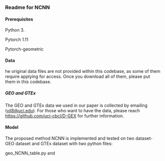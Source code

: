 ### Readme for NCNN
#### Prerequisites
Python 3.

Pytorch 1.11

Pytorch-geometric

#### Data
he original data files are not provided within this codebase, as some of them require applying for access. Once you download all of them, please put them in this codebase.

##### GEO and GTEx
The GEO and GTEx data we used in our paper is collected by emailing (yil8@uci.edu). For those who want to have the data, please reach https://github.com/uci-cbcl/D-GEX for further information.

#### Model
The proposed method NCNN is implemented and tested on two dataset-GEO dataset and GTEx dataset with two python files:

geo_NCNN_table.py  and 
